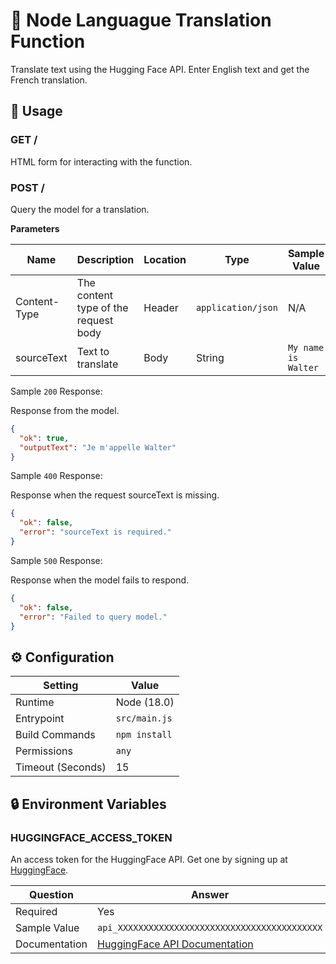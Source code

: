 # 🤖 Node Languague Translation Function

Translate text using the Hugging Face API. Enter English text and get the French translation.

## 🧰 Usage

### GET /

HTML form for interacting with the function.

### POST /

Query the model for a translation.

**Parameters**

| Name         | Description                          | Location | Type               | Sample Value        |
| ------------ | ------------------------------------ | -------- | ------------------ | ------------------- |
| Content-Type | The content type of the request body | Header   | `application/json` | N/A                 |
| sourceText   | Text to translate                    | Body     | String             | `My name is Walter` |

Sample `200` Response:

Response from the model.

```json
{
  "ok": true,
  "outputText": "Je m'appelle Walter"
}
```

Sample `400` Response:

Response when the request sourceText is missing.

```json
{
  "ok": false,
  "error": "sourceText is required."
}
```

Sample `500` Response:

Response when the model fails to respond.

```json
{
  "ok": false,
  "error": "Failed to query model."
}
```

## ⚙️ Configuration

| Setting           | Value         |
| ----------------- | ------------- |
| Runtime           | Node (18.0)   |
| Entrypoint        | `src/main.js` |
| Build Commands    | `npm install` |
| Permissions       | `any`         |
| Timeout (Seconds) | 15            |

## 🔒 Environment Variables

### HUGGINGFACE_ACCESS_TOKEN

An access token for the HuggingFace API. Get one by signing up at [HuggingFace](https://huggingface.co/).

| Question      | Answer                                                                          |
| ------------- | ------------------------------------------------------------------------------- |
| Required      | Yes                                                                             |
| Sample Value  | `api_XXXXXXXXXXXXXXXXXXXXXXXXXXXXXXXXXXXXXXXX`                                  |
| Documentation | [HuggingFace API Documentation](https://huggingface.co/docs/datasets/translate) |
